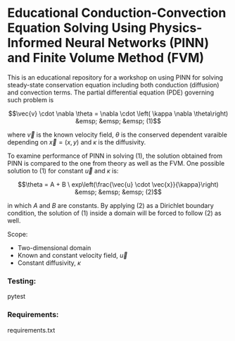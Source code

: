 # Educational Conduction-Convection Equation Solving Using Physics-Informed Neural Networks (PINN) and Finite Volume Method (FVM)

This is an educational repository for a workshop on using PINN for solving steady-state conservation equation including both conduction (diffusion) and convection terms. The partial differential equation (PDE) governing such problem is

$$\vec{v} \cdot \nabla \theta = \nabla \cdot \left( \kappa \nabla \theta\right) &emsp; &emsp; &emsp; (1)$$

where $\vec{v}$ is the known velocity field, $\theta$ is the conserved dependent varaible depending on $\vec{x} = (x , y)$ and $\kappa$ is the diffusivity.

To examine performance of PINN in solving (1), the solution obtained from PINN is compared to the one from theory as well as the FVM. One possible solution to (1) for constant $\vec{u}$ and $\kappa$ is:

$$\theta = A + B \ exp\left(\frac{\vec{u} \cdot \vec{x}}{\kappa}\right) &emsp; &emsp; &emsp; (2)$$

in which $A$ and $B$ are constants. By applying (2) as a Dirichlet boundary condition, the solution of (1) inside a domain will be forced to follow (2) as well. 

Scope:
* Two-dimensional domain
* Known and constant velocity field, $\vec{u}$
* Constant diffusivity, $\kappa$

### Testing: 
pytest

### Requirements:
requirements.txt
  
